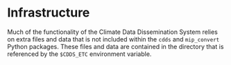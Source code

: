#  Infrastructure

Much of the functionality of the Climate Data Dissemination System relies on extra files and data that is not included within the `cdds` and `mip_convert` Python packages.
These files and data are contained in the directory that is referenced by the `$CDDS_ETC` environment variable.
